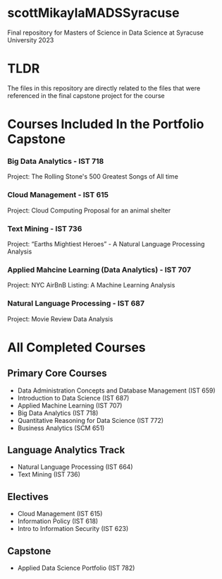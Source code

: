 # scottMikaylaMADSSyracuse
Final repository for Masters of Science in Data Science at Syracuse University 2023


# TLDR 
The files in this repository are directly related to the files that were referenced in the final capstone project for the course



# Courses Included In the Portfolio Capstone 

### Big Data Analytics - IST 718
Project: The Rolling Stone's 500 Greatest Songs of All time 

### Cloud Management - IST 615
Project: Cloud Computing Proposal for an animal shelter 

### Text Mining - IST 736
Project: “Earths Mightiest Heroes” - A Natural Language Processing Analysis

### Applied Mahcine Learning (Data Analytics) - IST 707
Project: NYC AirBnB Listing: A Machine Learning Analysis

### Natural Language Processing - IST 687
Project: Movie Review Data Analysis 

# All Completed Courses 
## Primary Core Courses 
- Data Administration Concepts and Database Management (IST 659)
- Introduction to Data Science (IST 687)
- Applied Machine Learning (IST 707)
- Big Data Analytics (IST 718)
- Quantitative Reasoning for Data Science (IST 772)
- Business Analytics (SCM 651)

## Language Analytics Track 
- Natural Language Processing (IST 664)
- Text Mining (IST 736)

## Electives 
- Cloud Management (IST 615)
- Information Policy (IST 618)
- Intro to Information Security (IST 623)

## Capstone 
- Applied Data Science Portfolio (IST 782)


